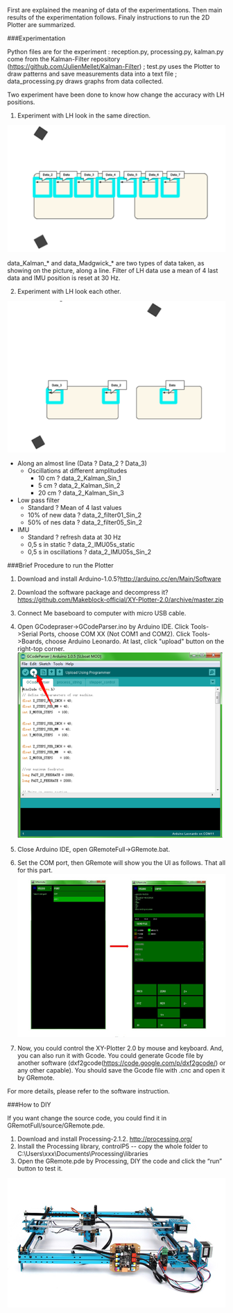
First are explained the meaning of data of the experimentations. Then main results of the experimentation follows. Finaly instructions to run the 2D Plotter are summarized.

###Experimentation

Python files are for the experiment : reception.py, processing.py, kalman.py come from the Kalman-Filter repository (https://github.com/JulienMellet/Kalman-Filter) ; test.py uses the Plotter to draw patterns and save measurements data into a text file ; data_processing.py draws graphs from data collected.

Two experiment have been done to know how change the accuracy with LH positions.

1. Experiment with LH look in the same direction.

![](images/experiment_1.PNG)

data_Kalman_* and data_Madgwick_* are two types of data taken, as showing on the picture, along a line. Filter of LH data use a mean of 4 last data and IMU position is reset at 30 Hz.

2. Experiment with LH look each other.

![](images/experiment_2.PNG)

* Along an almost line (Data ? Data_2 ? Data_3)
	* Oscillations at different amplitudes 
		* 10 cm ? data_2_Kalman_Sin_1
		* 5 cm  ? data_2_Kalman_Sin_2
		* 20 cm ? data_2_Kalman_Sin_3
* Low pass filter 
	* Standard ? Mean of 4 last values
	* 10% of new data ? data_2_filter01_Sin_2
	* 50% of nes data ? data_2_filter05_Sin_2
* IMU
	* Standard ? refresh data at 30 Hz
	* 0,5 s in static ? data_2_IMU05s_static
	* 0,5 s in oscillations ? data_2_IMU05s_Sin_2


###Brief Procedure to run the Plotter

1. Download and install Arduino-1.0.5?http://arduino.cc/en/Main/Software

2. Download the software package and decompress it?https://github.com/Makeblock-official/XY-Plotter-2.0/archive/master.zip

3. Connect Me baseboard to computer with micro USB cable.

4. Open GCodepraser->GCodeParser.ino by Arduino IDE. Click Tools->Serial Ports, choose COM XX (Not COM1 and COM2). Click Tools->Boards, choose Arduino Leonardo. At last, click "upload" button on the right-top corner.
![alt text](images/Upload.png "Upload program to Me Baseboard")

5. Close Arduino IDE, open GRemoteFull->GRemote.bat. 

6. Set the COM port, then GRemote will show you the UI as follows. That all for this part.
![alt text](images/GRemote.jpg "Set the COM port")

7. Now, you could control the XY-Plotter 2.0 by mouse and keyboard. And, you can also run it with Gcode. You could generate Gcode file by another software (dxf2gcode(https://code.google.com/p/dxf2gcode/) or any other capable). You should save the Gcode file with .cnc and open it by GRemote.

For more details, please refer to the software instruction.

###How to DIY

If you want change the source code, you could find it in GRemotFull/source/GRemote.pde.

1. Download and install Processing-2.1.2. http://processing.org/
2. Install the Processing library, controlP5 -- copy the whole folder to C:\Users\xxx\Documents\Processing\libraries
3. Open the GRemote.pde by Processing, DIY the code and click the “run” button to test it.

![](images/XY%20Plotter%202.0.jpg)

